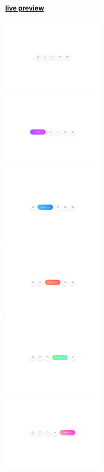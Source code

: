 ## [live preview](https://wojciech-lasota.github.io/css-course/menu)


<p float="left">
  <img src=Screenshots/1.png width="300" />
  <img src=Screenshots/2.png width="300" />
  <img src=Screenshots/3.png width="300" />
  <img src=Screenshots/4.png width="300" />
  <img src=Screenshots/5.png width="300" />
  <img src=Screenshots/6.png width="300" />
</p>
